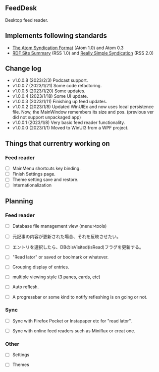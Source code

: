 ﻿## FeedDesk

Desktop feed reader.

## Implements following standards  

* [The Atom Syndication Format](https://tools.ietf.org/html/rfc4287) (Atom 1.0) and Atom 0.3
* [RDF Site Summary](https://www.w3.org/2001/09/rdfprimer/rss.html) (RSS 1.0) and [Really Simple Syndication](https://validator.w3.org/feed/docs/rss2.html) (RSS 2.0)


## Change log

* v1.0.0.8 (2023/2/3)
 Podcast support.
* v1.0.0.7 (2023/1/21)
 Some code refactoring.
* v1.0.0.5 (2023/1/20)
 Some updates.
* v1.0.0.4 (2023/1/18)
 Some UI update.
* v1.0.0.3 (2023/1/11)
 Finishing up feed updates.
* v1.0.0.2 (2023/1/8) 
 Updated WinUIEx and now uses local persistence file. Now, the MainWindow remembers its size and pos. (previous ver did not support unpackaged app)
* v1.0.0.1 (2023/1/8) 
 Very basic feed reader functionality. 
* v1.0.0.0 (2023/1/1) 
 Moved to WinUI3 from a WPF project. 

## Things that currentry working on

### Feed reader

- [ ] MainMenu shortcuts key binding.
- [ ] Finish Settings page.
- [ ] Theme setting save and restore.
- [ ] Internationalization

## Planning

### Feed reader
- [ ] Database file management view (menu>tools)
- [ ] 元記事の内容が更新された場合、それを反映させたい。
- [ ] エントリを選択したら、DBのisVisited(isRead)フラグを更新する。
- [ ] "Read lator" or saved or boolmark or whatever.
- [ ] Grouping display of entries. 
- [ ] multiple viewing style (3 panes, cards, etc)
- [ ] Auto reflesh.
- [ ] A progressbar or some kind to notify refleshing is on going or not.


### Sync 
- [ ] Sync with Firefox Pocket or Instapaper etc for "read lator".
- [ ] Sync with online feed readers such as Miniflux or creat one.


### Other

- [ ] Settings
- [ ] Themes



